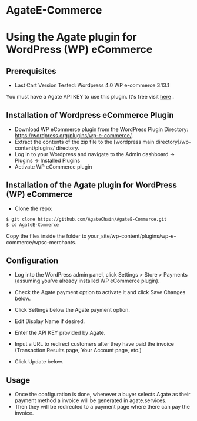 # AgateE-Commerce
# Using the Agate plugin for WordPress (WP) eCommerce

## Prerequisites

* Last Cart Version Tested: Wordpress 4.0 WP e-commerce 3.13.1

You must have a Agate API KEY to use this plugin.  It's free visit [here](http://www.agate.services/registration-form/) .


## Installation of Wordpress eCommerce Plugin

- Download WP eCommerce plugin from the WordPress Plugin Directory: https://wordpress.org/plugins/wp-e-commerce/. 
- Extract the contents of the zip file to the [wordpress main directory]/wp-content/plugins/ directory.
- Log in to your Wordpress and navigate to the Admin dashboard -> Plugins -> Installed Plugins
- Activate WP eCommerce plugin

## Installation of the Agate plugin for WordPress (WP) eCommerce

- Clone the repo:

```bash
$ git clone https://github.com/AgateChain/AgateE-Commerce.git
$ cd AgateE-Commerce
```
Copy the files inside the folder to your_site/wp-content/plugins/wp-e-commerce/wpsc-merchants.

## Configuration

* Log into the WordPress admin panel, click Settings > Store > Payments (assuming you've already installed WP eCommerce plugin).

* Check the Agate payment option to activate it and click Save Changes below.

* Click Settings below the Agate payment option.

* Edit Display Name if desired.

* Enter the API KEY provided by Agate.

* Input a URL to redirect customers after they have paid the invoice (Transaction Results page, Your Account page, etc.)

* Click Update below.

## Usage

- Once the configuration is done, whenever a buyer selects Agate as their payment method a invoice will be generated in agate.services.
- Then they will be redirected to a payment page where there can pay the invoice.
